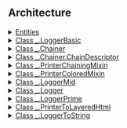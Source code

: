 ## Architecture

<details>
  <summary><a href="./architecture/Entities.md">
    Entities
  </a></summary>
  Overview of the entities presented in the module.
</details>

<details>
  <summary><a href="./architecture/Entities.md#class-_loggerbasic">
    Class _.LoggerBasic
  </a></summary>
</details>

<details>
  <summary><a href="./architecture/Entities.md#class-_chainer">
    Class _.Chainer
  </a></summary>
</details>

<details>
  <summary><a href="./architecture/Entities.md#class-_chainerdescriptor">
    Class _.Chainer.ChainDescriptor
  </a></summary>
</details>

<details>
  <summary><a href="./architecture/Entities.md#class-_printerchainingmixin">
    Class _.PrinterChainingMixin
  </a></summary>
</details>

<details>
  <summary><a href="./architecture/Entities.md#class-_printercoloredmixin">
    Class _.PrinterColoredMixin
  </a></summary>
</details>

<details>
  <summary><a href="./architecture/Entities.md#class-_loggermid">
    Class _.LoggerMid
  </a></summary>
</details>

<details>
  <summary><a href="./architecture/Entities.md#class-_logger">
    Class _.Logger
  </a></summary>
</details>

<details>
  <summary><a href="./architecture/Entities.md#class-_loggerprime">
    Class _.LoggerPrime
  </a></summary>
</details>

<details>
  <summary><a href="./architecture/Entities.md#class-_printertolayeredhtml">
    Class _.PrinterToLayeredHtml
  </a></summary>
</details>

<details>
  <summary><a href="./architecture/Entities.md#class-_loggertostring">
    Class _.LoggerToString
  </a></summary>
</details>